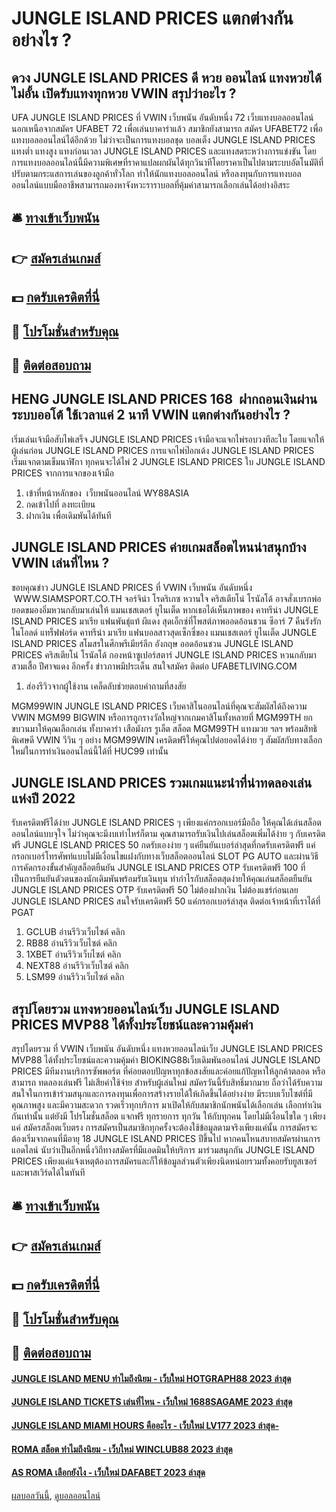 # JUNGLE ISLAND PRICES แตกต่างกันอย่างไร ?
## ดวง JUNGLE ISLAND PRICES ดี หวย ออนไลน์ แทงหวยได้ไม่อั้น เปิดรับแทงทุกหวย VWIN สรุปว่าอะไร ?
UFA JUNGLE ISLAND PRICES ที่ VWIN เว็บพนัน อันดับหนึ่ง 72 เว็บแทงบอลออนไลน์ นอกเหนือจากสมัคร UFABET 72 เพื่อเล่นบาคาร่าแล้ว สมาชิกยังสามารถ สมัคร UFABET72 เพื่อแทงบอลออนไลน์ได้อีกด้วย ไม่ว่าจะเป็นการแทงบอลชุด บอลเต็ง JUNGLE ISLAND PRICES แทงต่ำ แทงสูง แทงก่อนเวลา JUNGLE ISLAND PRICES และแทงสดระหว่างการแข่งขัน โดยการแทงบอลออนไลน์นี้มีความพิเศษที่ราคาแปลผกผันได้ทุกวินาทีโดยราคาเป็นไปตามระบบอัตโนมัติที่ปรับตามกระแสการเล่นของลูกค้าทั่วโลก ทำให้นักแทงบอลออนไลน์ หรือลงทุนกับการแทงบอลออนไลน์แบบมืออาชีพสามารถมองหาจังหวะราราบอลที่คุ้มค่าสามารถเลือกเล่นได้อย่างอิสระ

## 🛎 [ทางเข้าเว็บพนัน](https://bit.ly/3SdLNi2)
## 👉 [สมัครเล่นเกมส์](https://bit.ly/3SdLNi2)
## 💵 [กดรับเครดิตที่นี่](https://bit.ly/3dyRKHj)
## 👑 [โปรโมชั่นสำหรับคุณ](https://bit.ly/3dyRKHj)
## 📱 [ติดต่อสอบถาม](https://bit.ly/3dyRKHj)

## HENG JUNGLE ISLAND PRICES 168  ฝากถอนเงินผ่านระบบออโต้ ใช้เวลาแค่ 2 นาที VWIN แตกต่างกันอย่างไร ?
เริ่มเล่นเจ้ามือสับไพ่เสร็จ JUNGLE ISLAND PRICES เจ้ามือจะแจกไพ่รอบวงทีละใบ โดยแจกให้ผู้เล่นก่อน JUNGLE ISLAND PRICES การแจกไพ่ป๊อกเด้ง JUNGLE ISLAND PRICES เริ่มแจกตามเข็มนาฬิกา ทุกคนจะได้ไพ่ 2 JUNGLE ISLAND PRICES ใบ JUNGLE ISLAND PRICES จากการแจกของเจ้ามือ
1. เข้าที่หน้าหลักของ  เว็บพนันออนไลน์ WY88ASIA
2. กดเข้าไปที่ ลงทะเบียน
3. ฝากเงิน เพื่อเดิมพันได้ทันที

## JUNGLE ISLAND PRICES ค่ายเกมสล็อตไหนน่าสนุกบ้าง VWIN เล่นที่ไหน ?
ขอบคุณข่าว JUNGLE ISLAND PRICES ที่ VWIN เว็บพนัน อันดับหนึ่ง  WWW.SIAMSPORT.CO.TH
จอร์จิน่า โรดริเกซ หวานใจ คริสเตียโน่ โรนัลโด้ อาจสั่งเบรกพ่อยอดขมองอิ่มหวนกลับมาเล่นให้ แมนเชสเตอร์ ยูไนเต็ด หากเธอได้เห็นภาพของ คาทรีน่า JUNGLE ISLAND PRICES มาเรีย แฟนพันธุ์แท้ ผีแดง สุดเอ็กซ์ที่โพสต์ภาพออดอ้อนชวน ซีอาร์ 7 คืนรังรักในโอลด์ แทร็ฟฟอร์ด
คาทรีน่า มาเรีย แฟนบอลสาวสุดเซ็กซี่ของ แมนเชสเตอร์ ยูไนเต็ด JUNGLE ISLAND PRICES สโมสรในศึกพรีเมียร์ลีก อังกฤษ ออดอ้อนชวน JUNGLE ISLAND PRICES คริสเตียโน่ โรนัลโด้ กองหน้าซูเปอร์สตาร์ JUNGLE ISLAND PRICES หวนกลับมาสวมเสื้อ ปีศาจแดง อีกครั้ง
ข่าวภาพมีประเด็น
สนใจสมัคร ติดต่อ UFABETLIVING.COM
1. ส่องรีวิวจากผู้ใช้งาน เคล็ดลับช่วยตอบคำถามที่สงสัย

MGM99WIN JUNGLE ISLAND PRICES เว็บคาสิโนออนไลน์ที่คุณจะสัมผัสได้ถึงความ VWIN MGM99 BIGWIN หรือการถูกรางวัลใหญ่จากเกมคาสิโนทั้งหลายที่ MGM99TH ยกขบวนมาให้คุณเลือกเล่น ทั้งบาคาร่า เสือมังกร รูเล็ต สล็อต MGM99TH แทงมวย ฯลฯ พร้อมสิทธิพิเศษดี VWIN วีวิน ๆ อย่าง MGM99WIN เครดิตฟรีให้คุณไปต่อยอดได้ง่าย ๆ สัมผัสกับทางเลือกใหม่ในการทำเงินออนไลน์นี้ได้ที่ HUC99 เท่านั้น

## JUNGLE ISLAND PRICES รวมเกมแนะนำที่น่าทดลองเล่นแห่งปี 2022
รับเครดิตฟรีได้ง่าย JUNGLE ISLAND PRICES ๆ เพียงแค่กรอกเบอร์มือถือ ให้คุณได้เล่นสล็อตออนไลน์แบบจุใจ ไม่ว่าคุณจะมีงบเท่าไหร่ก็ตาม คุณสามารถรับเงินไปเล่นสล็อตเพิ่มได้ง่าย ๆ กับเครดิตฟรี JUNGLE ISLAND PRICES 50 กดรับเองง่าย ๆ แค่ยืนยันเบอร์ล่าสุดที่กดรับเครดิตฟรี แค่กรอกเบอร์โทรศัพท์แบบไม่มีเงื่อนไขแฝงกับทางเว็บสล็อตออนไลน์ SLOT PG AUTO และผ่านวิธีการคัดกรองขั้นสำคัญสล็อตยืนยัน JUNGLE ISLAND PRICES OTP รับเครดิตฟรี 100 ที่เป็นการยืนยันตัวตนของนักเดิมพันพร้อมรับเงินทุน ทำกำไรกับสล็อตสุดง่ายให้คุณเล่นสล็อตยืนยัน JUNGLE ISLAND PRICES OTP รับเครดิตฟรี 50 ไม่ต้องฝากเงิน ไม่ต้องแชร์ก่อนเลย JUNGLE ISLAND PRICES สนใจรับเครดิตฟรี 50 แค่กรอกเบอร์ล่าสุด ติดต่อเจ้าหน้าที่เราได้ที่ PGAT
1. GCLUB อ่านรีวิวเว็บไซต์ คลิก
2. RB88 อ่านรีวิวเว็บไซต์ คลิก
3. 1XBET อ่านรีวิวเว็บไซต์ คลิก
4. NEXT88 อ่านรีวิวเว็บไซต์ คลิก
5. LSM99 อ่านรีวิวเว็บไซต์ คลิก

## สรุปโดยรวม แทงหวยออนไลน์เว็บ JUNGLE ISLAND PRICES MVP88 ได้ทั้งประโยชน์และความคุ้มค่า
สรุปโดยรวม ที่ VWIN เว็บพนัน อันดับหนึ่ง แทงหวยออนไลน์เว็บ JUNGLE ISLAND PRICES MVP88 ได้ทั้งประโยชน์และความคุ้มค่า BIOKING88เว็บเดิมพันออนไลน์ JUNGLE ISLAND PRICES มีทีมงานบริการซัพพอร์ต ที่ค่อยตอบปัญหาทุกข้อสงสัยและค่อยแก้ปัญหาให้ลูกค้าตลอด หรือสามารถ ทดลองเล่นฟรี ไม่เสียค่าใช้จ่าย สำหรับผู้เล่นใหม่ สมัครวันนี้รับสิทธิ์มากมาย ถือว่าได้รับความสนใจในการเข้าร่วมสนุกและการลงทุนเพื่อการสร้างรายได้ให้เกิดขึ้นได้อย่างง่าย มีระบบเว็บไซต์ที่มีคุณภาพสูง และมีความสะดวก รวดเร็วทุกบริการ มาเปิดให้กับสมาชิกนักพนันได้เลือกเล่น เลือกทำเงินกันเท่านั้น แต่ยังมี โปรโมชั่นสล็อต แจกฟรี ทุกรายการ ทุกวัน ให้กับทุกคน โดยไม่มีเงื่อนไขใด ๆ เพียงแค่ สมัครสล็อตเว็บตรง การสมัครเป็นสมาชิกทุกครั้งจะต้องใช้ข้อมูลตามจริงเพียงแค่นั้น การสมัครจะต้องเริ่มจากคนที่มีอายุ 18 JUNGLE ISLAND PRICES ปีขึ้นไป หากคนไหนสบายสมัครผ่านการแอดไลน์ นับว่าเป็นอีกหนึ่งวิถีทางสมัครที่มีแอดมินให้บริการ มาร่วมสนุกกัน JUNGLE ISLAND PRICES เพียงแค่แจ้งเหตุต้องการสมัครและก็ให้ข้อมูลส่วนตัวเพียงนิดหน่อยรวมทั้งคอยรับยูสเซอร์และพาสเวิร์ดได้ในทันที

## 🛎 [ทางเข้าเว็บพนัน](https://bit.ly/3SdLNi2)
## 👉 [สมัครเล่นเกมส์](https://bit.ly/3SdLNi2)
## 💵 [กดรับเครดิตที่นี่](https://bit.ly/3dyRKHj)
## 👑 [โปรโมชั่นสำหรับคุณ](https://bit.ly/3dyRKHj)
## 📱 [ติดต่อสอบถาม](https://bit.ly/3dyRKHj)

#### [JUNGLE ISLAND MENU ทำไมถึงนิยม - เว็บใหม่ HOTGRAPH88 2023 ล่าสุด](https://atom.io/themes/jungle%20island%20menu%20ทำไมถึงนิยม%20-%20เว็บใหม่%20hotgraph88%202023%20ล่าสุด)
#### [JUNGLE ISLAND TICKETS เล่นที่ไหน - เว็บใหม่ 1688SAGAME 2023 ล่าสุด](https://atom.io/themes/jungle%20island%20tickets%20เล่นที่ไหน%20-%20เว็บใหม่%201688sagame%202023%20ล่าสุด)
#### [JUNGLE ISLAND MIAMI HOURS คืออะไร - เว็บใหม่ LV177 2023 ล่าสุด-](https://atom.io/themes/jungle%20island%20miami%20hours%20คืออะไร%20-%20เว็บใหม่%20lv177%202023%20ล่าสุด-)
#### [ROMA สล็อต ทำไมถึงนิยม - เว็บใหม่ WINCLUB88 2023 ล่าสุด](https://atom.io/themes/roma%20สล็อต%20ทำไมถึงนิยม%20-%20เว็บใหม่%20winclub88%202023%20ล่าสุด)
#### [AS ROMA เลือกยังไง - เว็บใหม่ DAFABET 2023 ล่าสุด](https://atom.io/themes/as%20roma%20เลือกยังไง%20-%20เว็บใหม่%20dafabet%202023%20ล่าสุด)

[ผลบอลวันนี้](https://siamsport.tv "ผลบอลวันนี้"), [ดูบอลออนไลน์](https://siamsport.tv/ดูบอลสด "ดูบอลออนไลน์")